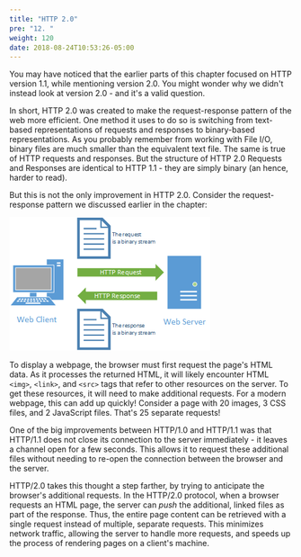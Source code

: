 ```yaml
---
title: "HTTP 2.0"
pre: "12. "
weight: 120
date: 2018-08-24T10:53:26-05:00
---
```


You may have noticed that the earlier parts of this chapter focused on HTTP version 1.1, while mentioning version 2.0.  You might wonder why we didn't instead look at version 2.0 - and it's a valid question.

In short, HTTP 2.0 was created to make the request-response pattern of the web more efficient. One method it uses to do so is switching from text-based representations of requests and responses to binary-based representations.  As you probably remember from working with File I/O, binary files are much smaller than the equivalent text file.  The same is true of HTTP requests and responses.  But the structure of HTTP 2.0 Requests and Responses are identical to HTTP 1.1 - they are simply binary (an hence, harder to read).

But this is not the only improvement in HTTP 2.0.  Consider the request-response pattern we discussed earlier in the chapter:

![HTTP 2.0's request-response pattern](/images/2.11.1.png)

To display a webpage, the browser must first request the page's HTML data.  As it processes the returned HTML, it will likely encounter HTML `<img>`, `<link>`, and `<src>` tags that refer to other resources on the server.  To get these resources, it will need to make additional requests.  For a modern webpage, this can add up quickly!  Consider a page with 20 images, 3 CSS files, and 2 JavaScript files.  That's 25 separate requests!
  
One of the big improvements between HTTP/1.0 and HTTP/1.1 was that HTTP/1.1 does not close its connection to the server immediately - it leaves a channel open for a few seconds.  This allows it to request these additional files without needing to re-open the connection between the browser and the server.  

HTTP/2.0 takes this thought a step farther, by trying to anticipate the browser's additional requests.  In the HTTP/2.0 protocol, when a browser requests an HTML page, the server can _push_ the additional, linked files as part of the response.  Thus, the entire page content can be retrieved with a single request instead of multiple, separate requests.  This minimizes network traffic, allowing the server to handle more requests, and speeds up the process of rendering pages on a client's machine.